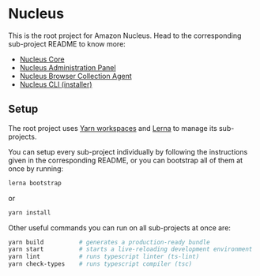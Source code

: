 # Nucleus

This is the root project for Amazon Nucleus. Head to the corresponding sub-project README to know
more:

- [Nucleus Core](packages/core#readme)
- [Nucleus Administration Panel](packages/admin#readme)
- [Nucleus Browser Collection Agent](packages/collection-agent#readme)
- [Nucleus CLI (installer)](packages/cli#readme)

## Setup

The root project uses [Yarn workspaces](https://yarnpkg.com/lang/en/docs/workspaces/) and
[Lerna](https://lerna.js.org/) to manage its sub-projects.

You can setup every sub-project individually by following the instructions given in the
corresponding README, or you can bootstrap all of them at once by running:

```bash
lerna bootstrap
```

or

```bash
yarn install
```

Other useful commands you can run on all sub-projects at once are:

```bash
yarn build          # generates a production-ready bundle
yarn start          # starts a live-reloading development environment
yarn lint           # runs typescript linter (ts-lint)
yarn check-types    # runs typescript compiler (tsc)
```
